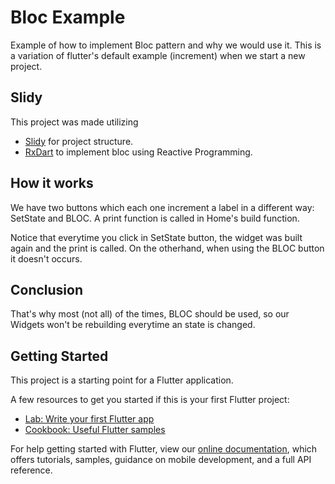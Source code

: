 # Bloc Example

Example of how to implement Bloc pattern and why we would use it.
This is a variation of flutter's default example (increment) when we start a new project.

## Slidy
This project was made utilizing
 - [Slidy](https://github.com/Flutterando/slidy) for project structure.
 - [RxDart](https://pub.dev/packages/rxdart) to implement bloc using Reactive Programming.

## How it works
We have two buttons which each one increment a label in a different way: SetState and BLOC.
A print function is called in Home's build function.

Notice that everytime you click in SetState button, the widget was built again and the print is called.
On the otherhand, when using the BLOC button it doesn't occurs. 

## Conclusion
That's why most (not all) of the times, BLOC should be used, so our Widgets won't be rebuilding everytime an state is changed.

## Getting Started

This project is a starting point for a Flutter application.

A few resources to get you started if this is your first Flutter project:

- [Lab: Write your first Flutter app](https://flutter.dev/docs/get-started/codelab)
- [Cookbook: Useful Flutter samples](https://flutter.dev/docs/cookbook)

For help getting started with Flutter, view our
[online documentation](https://flutter.dev/docs), which offers tutorials,
samples, guidance on mobile development, and a full API reference.
